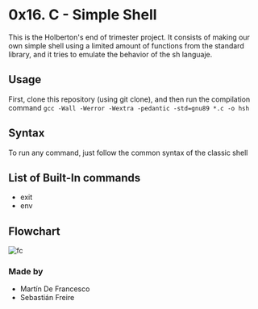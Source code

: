 # 0x16. C - Simple Shell #
This is the Holberton's end of trimester project. It consists of making our own simple shell using a limited amount of functions from the standard library, and it tries to emulate the behavior of the sh languaje.

## Usage ##
First, clone this repository (using git clone), and then run the compilation command `gcc -Wall -Werror -Wextra -pedantic -std=gnu89 *.c -o hsh`

## Syntax ##
To run any command, just follow the common syntax of the classic shell

## List of Built-In commands ##
* exit
* env

## Flowchart ##
![fc](https://lh3.googleusercontent.com/8B8Owk2P4bDIju_SFgXmt51SLnhFobtjz-VVDjRDsR4yTcKHv73_fxB5Rx3toguPtHFaeQ=s124)

### Made by ###
* Martín De Francesco
* Sebastián Freire

